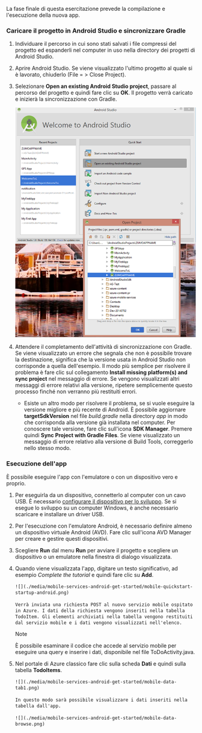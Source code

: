 La fase finale di questa esercitazione prevede la compilazione e l'esecuzione della nuova app.

### Caricare il progetto in Android Studio e sincronizzare Gradle
1. Individuare il percorso in cui sono stati salvati i file compressi del progetto ed espanderli nel computer in uso nella directory dei progetti di Android Studio.
2. Aprire Android Studio. Se viene visualizzato l'ultimo progetto al quale si è lavorato, chiuderlo (File = > Close Project).
3. Selezionare **Open an existing Android Studio project**, passare al percorso del progetto e quindi fare clic su **OK**. Il progetto verrà caricato e inizierà la sincronizzazione con Gradle.
   
     ![](./media/mobile-services-android-get-started/android-studio-import-project.png)
4. Attendere il completamento dell'attività di sincronizzazione con Gradle. Se viene visualizzato un errore che segnala che non è possibile trovare la destinazione, significa che la versione usata in Android Studio non corrisponde a quella dell'esempio. Il modo più semplice per risolvere il problema è fare clic sul collegamento **Install missing platform(s) and sync project** nel messaggio di errore. Se vengono visualizzati altri messaggi di errore relativi alla versione, ripetere semplicemente questo processo finché non verranno più restituiti errori.
   
   * Esiste un altro modo per risolvere il problema, se si vuole eseguire la versione migliore e più recente di Android. È possibile aggiornare **targetSdkVersion** nel file *build.gradle* nella directory *app* in modo che corrisponda alla versione già installata nel computer. Per conoscere tale versione, fare clic sull'icona **SDK Manager**. Premere quindi **Sync Project with Gradle Files**. Se viene visualizzato un messaggio di errore relativo alla versione di Build Tools, correggerlo nello stesso modo.

### Esecuzione dell'app
È possibile eseguire l'app con l'emulatore o con un dispositivo vero e proprio.

1. Per eseguirla da un dispositivo, connetterlo al computer con un cavo USB. È necessario [configurare il dispositivo per lo sviluppo](https://developer.android.com/training/basics/firstapp/running-app.html). Se si esegue lo sviluppo su un computer Windows, è anche necessario scaricare e installare un driver USB.
2. Per l'esecuzione con l'emulatore Android, è necessario definire almeno un dispositivo virtuale Android (AVD). Fare clic sull'icona AVD Manager per creare e gestire questi dispositivi.
3. Scegliere **Run** dal menu **Run** per avviare il progetto e scegliere un dispositivo o un emulatore nella finestra di dialogo visualizzata.
4. Quando viene visualizzata l'app, digitare un testo significativo, ad esempio *Complete the tutorial* e quindi fare clic su **Add**.
   
       ![](./media/mobile-services-android-get-started/mobile-quickstart-startup-android.png)
   
       Verrà inviata una richiesta POST al nuovo servizio mobile ospitato in Azure. I dati della richiesta vengono inseriti nella tabella TodoItem. Gli elementi archiviati nella tabella vengono restituiti dal servizio mobile e i dati vengono visualizzati nell'elenco.
   
   > [!NOTE]
   > È possibile esaminare il codice che accede al servizio mobile per eseguire una query e inserire i dati, disponibile nel file ToDoActivity.java.
   > 
   > 
5. Nel portale di Azure classico fare clic sulla scheda **Dati** e quindi sulla tabella **TodoItems**.
   
       ![](./media/mobile-services-android-get-started/mobile-data-tab1.png)
   
       In questo modo sarà possibile visualizzare i dati inseriti nella tabella dall'app.
   
       ![](./media/mobile-services-android-get-started/mobile-data-browse.png)

<!---HONumber=AcomDC_1203_2015-->